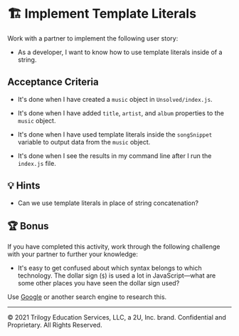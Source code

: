 # 🏗️ Implement Template Literals

Work with a partner to implement the following user story:

- As a developer, I want to know how to use template literals inside of a string.

## Acceptance Criteria

- It's done when I have created a `music` object in `Unsolved/index.js`.

- It's done when I have added `title`, `artist`, and `album` properties to the `music` object.

- It's done when I have used template literals inside the `songSnippet` variable to output data from the `music` object.

- It's done when I see the results in my command line after I run the `index.js` file.

## 💡 Hints

- Can we use template literals in place of string concatenation?

## 🏆 Bonus

If you have completed this activity, work through the following challenge with your partner to further your knowledge:

- It's easy to get confused about which syntax belongs to which technology. The dollar sign (`$`) is used a lot in JavaScript&mdash;what are some other places you have seen the dollar sign used?

Use [Google](https://www.google.com) or another search engine to research this.

---

© 2021 Trilogy Education Services, LLC, a 2U, Inc. brand. Confidential and Proprietary. All Rights Reserved.
